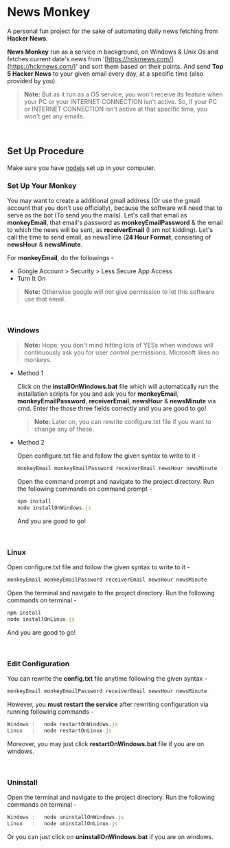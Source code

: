 # News Monkey

A personal fun project for the sake of automating daily news fetching from **Hacker News**. 
<br/>

**News Monkey** run as a service in background, on Windows & Unix Os and fetches current date's news from '[https://hckrnews.com/](https://hckrnews.com/)' and sort them based on their points. And send **Top 5 Hacker News** to your given email every day, at a specific time (also provided by you). 
<br/>
> **Note:** But as it run as a OS service, you won't receive its feature when your PC or your INTERNET CONNECTION isn't active. So, if your PC or INTERNET CONNECTION isn't active at that specific time, you won't get any emails.

<br/>

## Set Up Procedure

Make sure you have [nodejs](https://nodejs.org/en/download/) set up in your computer.
<br/>

### Set Up Your Monkey

You may want to create a additional gmail address (Or use the gmail account that you don't use officially), because the software will need that to serve as the bot (To send you the mails). Let's call that email as **monkeyEmail**, that email's password as **monkeyEmailPassword** & the email to which the news will be sent,  as **receiverEmail** (I am not kidding). Let's call the time to send email, as newsTime (**24 Hour Format**, consisting of **newsHour** & **newsMinute**.

For **monkeyEmail**, do the followings -
- Google Account > Security > Less Secure App Access 
- Turn It On
> **Note:** Otherwise google will not give permission to let this software use that email.

<br/>

### Windows

> **Note:** Hope, you don't mind hitting lots of YESs when windows will continuously ask you for user control permissions. Microsoft likes no monkeys.


- Method 1
	 
	Click on the **installOnWindows.bat** file which will automatically run the installation scripts for you and ask you for **monkeyEmail**, **monkeyEmailPassword**, **receiverEmail**, **newsHour** & **newsMinute** via cmd. Enter the those three fields correctly and you are good to go!
		 
	 > **Note:** Later on, you can rewrite configure.txt file if you want to change any of these.
		 
- Method 2 
	
	Open configure.txt file and follow the given syntax to write to it -
	```javascript
	monkeyEmail monkeyEmailPassword receiverEmail newsHour newsMinute
	```
	Open the command prompt and navigate to the project directory.
	Run the following commands on command prompt - 
	
	```javascript
	npm install 
	node installOnWindows.js
	```
	And you are good to go!
		
<br/>

### Linux

Open configure.txt file and follow the given syntax to write to it -
```javascript
monkeyEmail monkeyEmailPassword receiverEmail newsHour newsMinute
```

Open the terminal and navigate to the project directory.
		Run the following commands on terminal - 
	
```javascript
npm install 
node installOnLinux.js
```
And you are good to go!

<br/>

### Edit Configuration

You can rewrite the **config.txt** file anytime following the given syntax -
```javascript
monkeyEmail monkeyEmailPassword receiverEmail newsHour newsMinute
```

However, you **must restart the service** after rewriting configuration via running following commands -
	
```javascript 
Windows	: 	node restartOnWindows.js 
Linux	:	node restartOnLinux.js
```
Moreover, you may just click **restartOnWindows.bat** file if you are on windows.

<br/>

### Uninstall

Open the terminal and navigate to the project directory.
		Run the following commands on terminal - 
	
```javascript	
Windows	:	node uninstallOnWindows.js
Linux	:	node uninstallOnLinux.js
```
Or you can just click on **uninstallOnWindows.bat** if you are on windows.

